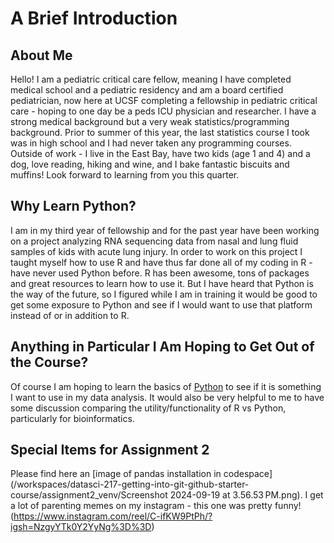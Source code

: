 # A Brief Introduction

## About Me
Hello! I am a pediatric critical care fellow, meaning I have completed medical school and a pediatric residency and am a board certified pediatrician, now here at UCSF completing a fellowship in pediatric critical care - hoping to one day be a peds ICU physician and researcher. I have a strong medical background but a very weak statistics/programming background. Prior to summer of this year, the last statistics course I took was in high school and I had never taken any programming courses. Outside of work - I live in the East Bay, have two kids (age 1 and 4) and a dog, love reading, hiking and wine, and I bake fantastic biscuits and muffins! Look forward to learning from you this quarter.

## Why Learn Python?
I am in my third year of fellowship and for the past year have been working on a project analyzing RNA sequencing data from nasal and lung fluid samples of kids with acute lung injury. In order to work on this project I taught myself how to use R and have thus far done all of my coding in R - have never used Python before. R has been awesome, tons of packages and great resources to learn how to use it. But I have heard that Python is the way of the future, so I figured while I am in training it would be good to get some exposure to Python and see if I would want to use that platform instead of or in addition to R. 

## Anything in Particular I Am Hoping to Get Out of the Course?
Of course I am hoping to learn the basics of [Python](https://www.python.org) to see if it is something I want to use in my data analysis. It would also be very helpful to me to have some discussion comparing the utility/functionality of R vs Python, particularly for bioinformatics. 

## Special Items for Assignment 2
Please find here an [image of pandas installation in codespace](/workspaces/datasci-217-getting-into-git-github-starter-course/assignment2_venv/Screenshot 2024-09-19 at 3.56.53 PM.png).
I get a lot of parenting memes on my instagram - this one was pretty funny!
(https://www.instagram.com/reel/C-ifKW9PtPh/?igsh=NzgyYTk0Y2YyNg%3D%3D)